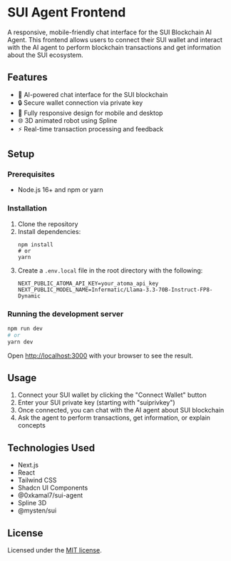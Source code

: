 # SUI Agent Frontend

A responsive, mobile-friendly chat interface for the SUI Blockchain AI Agent. This frontend allows users to connect their SUI wallet and interact with the AI agent to perform blockchain transactions and get information about the SUI ecosystem.

## Features

- 🤖 AI-powered chat interface for the SUI blockchain
- 🔒 Secure wallet connection via private key
- 📱 Fully responsive design for mobile and desktop
- 🌐 3D animated robot using Spline
- ⚡ Real-time transaction processing and feedback

## Setup

### Prerequisites

- Node.js 16+ and npm or yarn

### Installation

1. Clone the repository
2. Install dependencies:
   ```
   npm install
   # or
   yarn
   ```
3. Create a `.env.local` file in the root directory with the following:
   ```
   NEXT_PUBLIC_ATOMA_API_KEY=your_atoma_api_key
   NEXT_PUBLIC_MODEL_NAME=Infermatic/Llama-3.3-70B-Instruct-FP8-Dynamic
   ```

### Running the development server

```bash
npm run dev
# or
yarn dev
```

Open [http://localhost:3000](http://localhost:3000) with your browser to see the result.

## Usage

1. Connect your SUI wallet by clicking the "Connect Wallet" button
2. Enter your SUI private key (starting with "suiprivkey")
3. Once connected, you can chat with the AI agent about SUI blockchain
4. Ask the agent to perform transactions, get information, or explain concepts

## Technologies Used

- Next.js
- React
- Tailwind CSS
- Shadcn UI Components
- @0xkamal7/sui-agent
- Spline 3D
- @mysten/sui

## License

Licensed under the [MIT license](https://github.com/shadcn/ui/blob/main/LICENSE.md).

